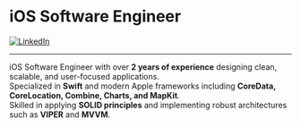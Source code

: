 # iOS Software Engineer

[![LinkedIn](https://img.shields.io/badge/LinkedIn-%230077B5.svg?logo=linkedin&logoColor=white)](https://www.linkedin.com/in/thiago-ogawa/) 

---
iOS Software Engineer with over **2 years of experience** designing clean, scalable, and user-focused applications.  
Specialized in **Swift** and modern Apple frameworks including **CoreData, CoreLocation, Combine, Charts, and MapKit**.  
Skilled in applying **SOLID principles** and implementing robust architectures such as **VIPER** and **MVVM**.
